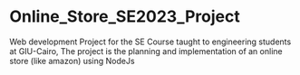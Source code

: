 # Online_Store_SE2023_Project
Web development Project for the SE Course taught to engineering students at GIU-Cairo, The project is the planning and implementation of an online store (like amazon) using NodeJs

